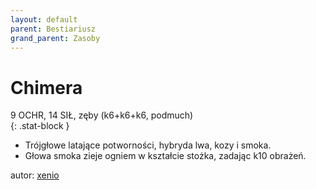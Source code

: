 ```yaml
---
layout: default
parent: Bestiariusz
grand_parent: Zasoby
---
```


# Chimera

9 OCHR, 14 SIŁ, zęby (k6+k6+k6, podmuch)  
{: .stat-block }

- Trójgłowe latające potworności, hybryda lwa, kozy i smoka.  
- Głowa smoka zieje ogniem w kształcie stożka, zadając k10 obrażeń.  

autor: [xenio](https://xenioinabottle.blogspot.com)
